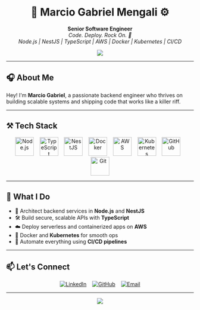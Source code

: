 <h1 align="center">
  🎸 Marcio Gabriel Mengali ⚙️
</h1>

<p align="center">
  <b>Senior Software Engineer</b><br/>
  <i>Code. Deploy. Rock On. 🤘</i><br/>
  <i>Node.js | NestJS | TypeScript | AWS | Docker | Kubernetes | CI/CD</i>
</p>

<div align="center">
  <img src="https://capsule-render.vercel.app/api?type=wave&color=0f0f0f&height=150&section=header&text=Rocking%20Code%20Since%20Day%20One&fontColor=ffffff&fontSize=25" />
</div>

---

## 🎧 About Me

Hey! I'm **Marcio Gabriel**, a passionate backend engineer who thrives on building scalable systems and shipping code that works like a killer riff.

---

## ⚒️ Tech Stack

<div align="center">
  <img src="https://cdn.jsdelivr.net/gh/devicons/devicon/icons/nodejs/nodejs-original.svg" height="50" alt="Node.js" />
  &nbsp;&nbsp;
  <img src="https://cdn.jsdelivr.net/gh/devicons/devicon/icons/typescript/typescript-original.svg" height="50" alt="TypeScript" />
  &nbsp;&nbsp;
  <img src="https://nestjs.com/img/logo-small.svg" height="50" alt="NestJS" />
  &nbsp;&nbsp;
  <img src="https://cdn.jsdelivr.net/gh/devicons/devicon/icons/docker/docker-original.svg" height="50" alt="Docker" />
  &nbsp;&nbsp;
  <img src="https://cdn.jsdelivr.net/gh/devicons/devicon/icons/amazonwebservices/amazonwebservices-original.svg" height="50" alt="AWS" />
  &nbsp;&nbsp;
  <img src="https://cdn.jsdelivr.net/gh/devicons/devicon/icons/kubernetes/kubernetes-plain.svg" height="50" alt="Kubernetes" />
  &nbsp;&nbsp;
  <img src="https://cdn.jsdelivr.net/gh/devicons/devicon/icons/github/github-original.svg" height="50" alt="GitHub" />
  &nbsp;&nbsp;
  <img src="https://cdn.jsdelivr.net/gh/devicons/devicon/icons/git/git-original.svg" height="50" alt="Git" />
</div>

---

## 🚀 What I Do

- 🧠 Architect backend services in **Node.js** and **NestJS**
- 🛠️ Build secure, scalable APIs with **TypeScript**
- ☁️ Deploy serverless and containerized apps on **AWS**
- 🐳 Docker and **Kubernetes** for smooth ops
- 🔁 Automate everything using **CI/CD pipelines**

---

## 📫 Let's Connect

<div align="center">

[![LinkedIn](https://img.shields.io/badge/LinkedIn-Marcio%20Gabriel-0e76a8?style=for-the-badge&logo=linkedin&logoColor=white)](https://www.linkedin.com/in/m%C3%A1rcio-gabriel/)
&nbsp;&nbsp;
[![GitHub](https://img.shields.io/badge/GitHub-marciogabrielmengali-333?style=for-the-badge&logo=github&logoColor=white)](https://github.com/marciogabrielmengali)
&nbsp;&nbsp;
[![Email](https://img.shields.io/badge/Email-marciogabrielmengali@gmail.com-D14836?style=for-the-badge&logo=gmail&logoColor=white)](mailto:marciogabrielmengali@gmail.com)

</div>

---

<div align="center">
  <img src="https://capsule-render.vercel.app/api?type=waving&color=0f0f0f&height=100&section=footer" />
</div>
